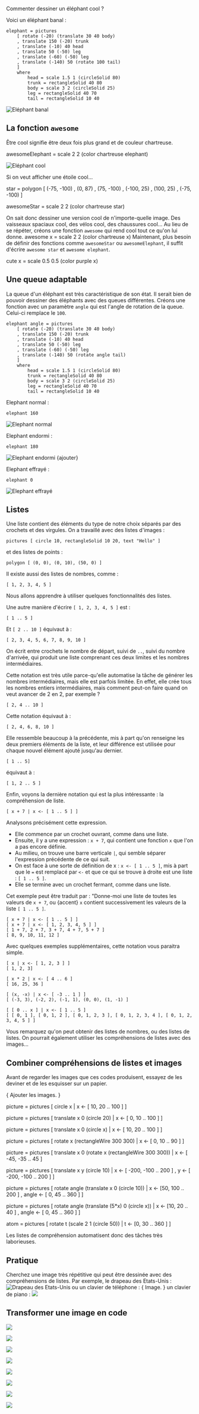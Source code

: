 Commenter dessiner un éléphant cool ?

Voici un éléphant banal :

	elephant = pictures
		[ rotate (-20) (translate 30 40 body)
		, translate 150 (-20) trunk
		, translate (-10) 40 head
		, translate 50 (-50) leg
		, translate (-60) (-50) leg
		, translate (-140) 50 (rotate 100 tail)
		]
		where
			head = scale 1.5 1 (circleSolid 80)
			trunk = rectangleSolid 40 80
			body = scale 3 2 (circleSolid 25)
			leg = rectangleSolid 40 70
			tail = rectangleSolid 10 40

![Eléphant banal](http://cdsmith.files.wordpress.com/2011/09/elephant.png?w=300&h=300)

## La fonction `awesome`

Être cool signifie être deux fois plus grand et de couleur chartreuse.

awesomeElephant = scale 2 2 (color chartreuse elephant)

![Eléphant cool](http://cdsmith.files.wordpress.com/2011/09/aelephant.png)

Si on veut afficher une étoile cool...

star = polygon
	[ (-75, -100)
	, (0, 87)
	, (75, -100)
	, (-100, 25)
	, (100, 25)
	, (-75, -100)
	]

awesomeStar = scale 2 2 (color chartreuse star)

On sait donc dessiner une version cool de n'importe-quelle image. Des vaisseaux spaciaux cool, des vélos cool, des chaussures cool...
Au lieu de se répéter, créons une fonction `awesome` qui rend cool tout ce qu'on lui donne.
awesome x = scale 2 2 (color chartreuse x)
Maintenant, plus besoin de définir des fonctions comme `awesomeStar` ou `awesomeElephant`, il suffit d'écrire `awesome star` et `awesome elephant`.

cute x = scale 0.5 0.5 (color purple x)

## Une queue adaptable

La queue d'un éléphant est très caractéristique de son état. Il serait bien de pouvoir dessiner des éléphants avec des queues différentes. Créons une fonction avec un paramètre `angle` qui est l'angle de rotation de la queue. Celui-ci remplace le `100`.

	elephant angle = pictures
		[ rotate (-20) (translate 30 40 body)
		, translate 150 (-20) trunk
		, translate (-10) 40 head
		, translate 50 (-50) leg
		, translate (-60) (-50) leg
		, translate (-140) 50 (rotate angle tail)
		]
		where
			head = scale 1.5 1 (circleSolid 80)
			trunk = rectangleSolid 40 80
			body = scale 3 2 (circleSolid 25)
			leg = rectangleSolid 40 70
			tail = rectangleSolid 10 40

Elephant normal :

	elephant 160

![Elephant normal](http://cdsmith.files.wordpress.com/2011/09/elephant160.png)

Elephant endormi :

	elephant 180

![Elephant endormi]() {ajouter}

Elephant effrayé :

	elephant 0

![Elephant effrayé](http://cdsmith.files.wordpress.com/2011/09/elephant0.png)

## Listes

Une liste contient des éléments du type de notre choix séparés par des crochets et des virgules.
On a travaillé avec des listes d'images :

	pictures [ circle 10, rectangleSolid 10 20, text "Hello" ]

et des listes de points :

	polygon [ (0, 0), (0, 10), (50, 0) ]

Il existe aussi des listes de nombres, comme :

	[ 1, 2, 3, 4, 5 ]

Nous allons apprendre à utiliser quelques fonctionnalités des listes.

Une autre manière d'écrire `[ 1, 2, 3, 4, 5 ]` est :

	[ 1 .. 5 ]

Et `[ 2 .. 10 ]` équivaut à :

	[ 2, 3, 4, 5, 6, 7, 8, 9, 10 ]

On écrit entre crochets le nombre de départ, suivi de `..`, suivi du nombre d'arrivée, qui produit une liste comprenant ces deux limites et les nombres intermédiaires.

Cette notation est très utile parce-qu'elle automatise la tâche de générer les nombres intermédiaires, mais elle est parfois limitée. En effet, elle crée tous les nombres entiers intermédiaires, mais comment peut-on faire quand on veut avancer de 2 en 2, par exemple ?

	[ 2, 4 .. 10 ]

Cette notation équivaut à :

	[ 2, 4, 6, 8, 10 ]

Elle ressemble beaucoup à la précédente, mis à part qu'on renseigne les deux premiers éléments de la liste, et leur différence est utilisée pour chaque nouvel élément ajouté jusqu'au dernier.

	[ 1 .. 5]

équivaut à :

	[ 1, 2 .. 5 ]

Enfin, voyons la dernière notation qui est la plus intéressante : la compréhension de liste.

	[ x + 7 | x <- [ 1 .. 5 ] ]

Analysons précisément cette expression.
 * Elle commence par un crochet ouvrant, comme dans une liste.
 * Ensuite, il y a une expression : `x + 7`, qui contient une fonction `x` que l'on a pas encore définie.
 * Au milieu, on trouve une barre verticale `|`, qui semble séparer l'expression précédente de ce qui suit.
 * On est face à une sorte de définition de x : `x <- [ 1 .. 5 ]`, mis à part que le `=` est remplacé par `<-` et que ce qui se trouve à droite est une liste : `[ 1 .. 5 ]`.
 * Elle se termine avec un crochet fermant, comme dans une liste.

Cet exemple peut être traduit par : "Donne-moi une liste de toutes les valeurs de `x + 7`, ou {accent} `x` contient successivement les valeurs de la liste `[ 1 .. 5 ]`.

	[ x + 7 | x <- [ 1 .. 5 ] ]
	[ x + 7 | x <- [ 1, 2, 3, 4, 5 ] ]
	[ 1 + 7, 2 + 7, 3 + 7, 4 + 7, 5 + 7 ]
	[ 8, 9, 10, 11, 12 ]

Avec quelques exemples supplémentaires, cette notation vous paraitra simple.

	[ x | x <- [ 1, 2, 3 ] ]
	[ 1, 2, 3]

	[ x * 2 | x <- [ 4 .. 6 ]
	[ 16, 25, 36 ]

	[ (x, -x) | x <- [ -3 .. 1 ] ]
	[ (-3, 3), (-2, 2), (-1, 1), (0, 0), (1, -1) ]

	[ [ 0 .. x ] | x <- [ 1 .. 5 ]
	[ [ 0, 1 ], [ 0, 1, 2 ], [ 0, 1, 2, 3 ], [ 0, 1, 2, 3, 4 ], [ 0, 1, 2, 3, 4, 5 ] ]

Vous remarquez qu'on peut obtenir des listes de nombres, ou des listes de listes.
On pourrait également utiliser les compréhensions de listes avec des images...

## Combiner compréhensions de listes et images

Avant de regarder les images que ces codes produisent, essayez de les deviner et de les esquisser sur un papier.

{ Ajouter les images. }

picture = pictures
	[ circle x
	| x <- [ 10, 20 .. 100 ]
	]

picture = pictures
	[ translate x 0 (circle 20)
	| x <- [ 0, 10 .. 100 ]
	]

picture = pictures
	[ translate x 0 (circle x)
	| x <- [ 10, 20 .. 100 ]
	]

picture = pictures
	[ rotate x (rectangleWire 300 300)
	| x <- [ 0, 10 .. 90 ]
	]

picture = pictures
	[ translate x 0 (rotate x (rectangleWire 300 300))
	| x <- [ -45, -35 .. 45 ]

picture = pictures
	[ translate x y (circle 10)
	| x <- [ -200, -100 .. 200 ]
	, y <- [ -200, -100 .. 200 ]
	]

picture = pictures
	[ rotate angle (translate x 0 (circle 10))
	| x <- [50, 100 .. 200 ]
	, angle <- [ 0,  45 .. 360 ]
	]

picture = pictures
	[
	rotate angle (translate (5*x) 0 (circle x))
	| x <- [10, 20 ..  40 ]
	, angle <- [ 0, 45 .. 360 ]
	]

atom = pictures
	[ rotate t (scale 2 1 (circle 50))
	| t <- [0, 30 .. 360 ]
	]


Les listes de compréhension automatisent donc des tâches très laborieuses.

## Pratique

Cherchez une image très répétitive qui peut être dessinée avec des compréhensions de listes.
Par exemple, le drapeau des Etats-Unis :
![Drapeau des Etats-Unis](http://cdsmith.files.wordpress.com/2011/09/flag.png)
ou un clavier de téléphone :
{ Image. }
un clavier de piano :
![](http://cdsmith.files.wordpress.com/2011/09/keyboard.png)

## Transformer une image en code

![](http://cdsmith.files.wordpress.com/2011/09/picture1.png)

![](http://cdsmith.files.wordpress.com/2011/09/picture2.png)

![](http://cdsmith.files.wordpress.com/2011/09/picture3.png)

![](http://cdsmith.files.wordpress.com/2011/09/picture4.png)

![](http://cdsmith.files.wordpress.com/2011/09/picture5.png)

![](http://cdsmith.files.wordpress.com/2011/09/picture6.png)

![](http://cdsmith.files.wordpress.com/2011/09/picture7.png)

![](http://cdsmith.files.wordpress.com/2011/09/picture8.png)
